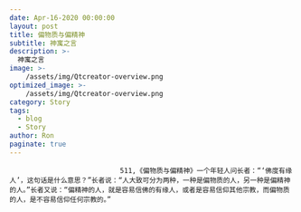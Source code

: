 ```yaml
---
date: Apr-16-2020 00:00:00
layout: post
title: 偏物质与偏精神
subtitle: 神寓之言
description: >-
  神寓之言
image: >-
    /assets/img/Qtcreator-overview.png
optimized_image: >-
    /assets/img/Qtcreator-overview.png
category: Story
tags:
  - blog
  - Story
author: Ron
paginate: true
---
```


							　　511,《偏物质与偏精神》一个年轻人问长者：“‘佛度有缘人’，这句话是什么意思？”长者说：“人大致可分为两种，一种是偏物质的人，另一种是偏精神的人。”长者又说：“偏精神的人，就是容易信佛的有缘人，或者是容易信仰其他宗教，而偏物质的人，是不容易信仰任何宗教的。”
							
							
						